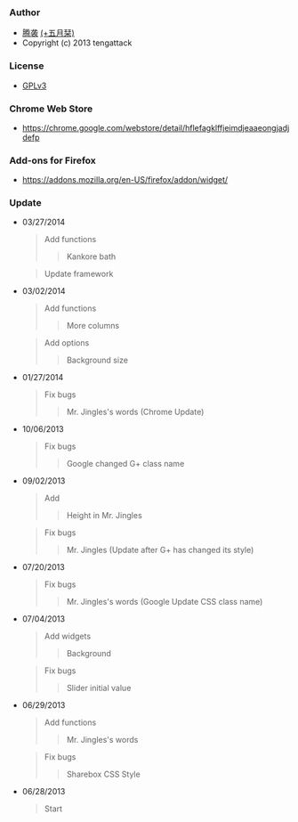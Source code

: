 ### Author
* [腾袭](http://tengattack.com) [(+五月栞)](https://plus.google.com/101975853170707139492)
* Copyright (c) 2013 tengattack

### License
* [GPLv3](http://www.gnu.org/licenses/gpl.html)

### Chrome Web Store
* https://chrome.google.com/webstore/detail/hflefagklffjeimdjeaaeongjadjdefp

### Add-ons for Firefox
* https://addons.mozilla.org/en-US/firefox/addon/widget/

### Update
* 03/27/2014
  > Add functions
  >> Kankore bath

  > Update framework

* 03/02/2014
  > Add functions
  >> More columns

  > Add options
  >> Background size

* 01/27/2014
  > Fix bugs
  >> Mr. Jingles's words (Chrome Update)

* 10/06/2013
  > Fix bugs
  >> Google changed G+ class name

* 09/02/2013
  > Add
  >> Height in Mr. Jingles

  > Fix bugs
  >> Mr. Jingles (Update after G+ has changed its style)
  
* 07/20/2013
  > Fix bugs
  >> Mr. Jingles's words (Google Update CSS class name)

* 07/04/2013
  > Add widgets
  >> Background

  > Fix bugs
  >> Slider initial value

* 06/29/2013
  > Add functions
  >> Mr. Jingles's words

  > Fix bugs
  >> Sharebox CSS Style

* 06/28/2013
  > Start
